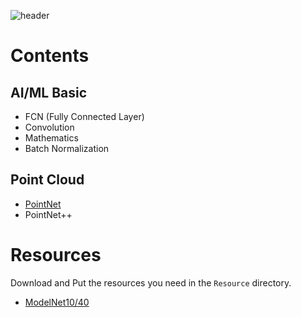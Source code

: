 ![header](https://capsule-render.vercel.app/api?type=rounded&color=b0e0e6&height=200&section=header&text=Computer%20Vision&fontSize=90)

# Contents
## AI/ML Basic
- FCN (Fully Connected Layer)
- Convolution
- Mathematics
- Batch Normalization

## Point Cloud
- [PointNet](./PointNet)
- PointNet++

# Resources
Download and Put the resources you need in the `Resource` directory.

- [ModelNet10/40](https://modelnet.cs.princeton.edu/)
